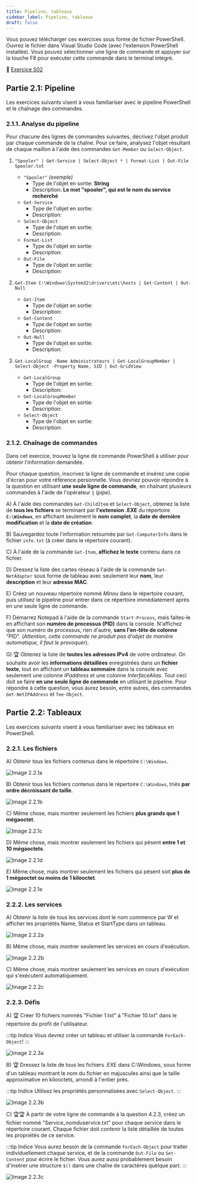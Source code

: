 ```yaml
---
title: Pipeline, tableaux
sidebar_label: Pipeline, tableaux
draft: false
---
```



Vous pouvez télécharger ces exercices sous forme de fichier PowerShell. Ouvrez le fichier dans Visual Studio Code (avec l'extension PowerShell installée). Vous pouvez sélectionner une ligne de commande et appuyer sur la touche F8 pour exécuter cette commande dans le terminal intégré.

📝 [Exercice S02](https://github.com/vcarrier/b63-exercices/tree/main/S02%20-%20Pipeline%20-%20Tableaux%20-%20Strings)


## Partie 2.1: Pipeline

Les exercices suivants visent à vous familiariser avec le pipeline PowerShell et le chaînage des commandes.


### 2.1.1. Analyse du pipeline

Pour chacune des lignes de commandes suivantes, décrivez l'objet produit par chaque commande de la chaîne. Pour ce faire, analysez l'objet résultant de chaque maillon à l'aide des commandes `Get-Member` ou `Select-Object`.

1. `"Spooler" | Get-Service | Select-Object * | Format-List | Out-File Spooler.txt`
    - `"Spooler"` *(exemple)*
        - Type de l'objet en sortie: **String**
        - Description: **Le mot "spooler", qui est le nom du service recherché**
    - `Get-Service`
        - Type de l'objet en sortie: 
        - Description: 
    - `Select-Object`
        - Type de l'objet en sortie: 
        - Description: 
    - `Format-List`
        - Type de l'objet en sortie: 
        - Description: 
    - `Out-File`
        - Type de l'objet en sortie: 
        - Description: 

2. `Get-Item C:\Windows\System32\drivers\etc\hosts | Get-Content | Out-Null`
    - `Get-Item`
        - Type de l'objet en sortie: 
        - Description: 
   - `Get-Content`
        - Type de l'objet en sortie: 
        - Description: 
    - `Out-Null`
        - Type de l'objet en sortie: 
        - Description: 

3. `Get-LocalGroup -Name Administrateurs | Get-LocalGroupMember | Select-Object -Property Name, SID | Out-GridView`
    - `Get-LocalGroup`
        - Type de l'objet en sortie: 
        - Description: 
    - `Get-LocalGroupMember`
        - Type de l'objet en sortie: 
        - Description: 
    - `Select-Object`
        - Type de l'objet en sortie: 
        - Description: 



### 2.1.2. Chaînage de commandes

Dans cet exercice, trouvez la ligne de commande PowerShell à utiliser pour obtenir l'information demandée.

Pour chaque question, inscrivez la ligne de commande et insérez une copie d'écran pour votre référence personnelle. Vous devriez pouvoir répondre à la question en utilisant **une seule ligne de commande**, en chaînant plusieurs commandes à l'aide de l'opérateur **`|`** (*pipe*).

A) À l'aide des commandes `Get-ChildItem` et `Select-Object`, obtenez la liste de **tous les fichiers** se terminant par **l'extension .EXE** du répertoire **`C:\Windows`**, en affichant seulement le **nom complet**, la **date de dernière modification** et la **date de création**.


B) Sauvegardez toute l'information retournée par `Get-ComputerInfo` dans le fichier `info.txt` (à créer dans le répertoire courant).


C) À l'aide de la commande `Get-Item`, **affichez le texte** contenu dans ce fichier.


D) Dressez la liste des cartes réseau à l'aide de la commande `Get-NetAdapter` sous forme de tableau avec seulement leur **nom**, leur **description** et leur **adresse MAC**.


E) Créez un nouveau répertoire nommé *Minou* dans le répertoire courant, puis utilisez le pipeline pour entrer dans ce répertoire immédiatement après en une seule ligne de commande.


F) Démarrez Notepad à l'aide de la commande `Start-Process`, mais faites-le en affichant son **numéro de processus (PID)** dans la console. N'affichez que son numéro de processus, rien d'autre, **sans l'en-tête de colonne** "PID". (*Attention, cette commande ne produit pas d'objet de manière automatique, il faut le provoquer*).


G) 🏆 Obtenez la liste de **toutes les adresses IPv4** de votre ordinateur. On souhaite avoir les **informations détaillées** enregistrées dans un **fichier texte**, tout en affichant un **tableau sommaire** dans la console avec seulement une colonne *IPaddress* et une colonne *InterfaceAlias*. Tout ceci doit se faire **en une seule ligne de commande** en utilisant le pipeline. Pour répondre à cette question, vous aurez besoin, entre autres, des commandes `Get-NetIPAddress` et `Tee-Object`.



## Partie 2.2: Tableaux

Les exercices suivants visent à vous familiariser avec les tableaux en PowerShell.


### 2.2.1. Les fichiers

A) Obtenir tous les fichiers contenus dans le répertoire `C:\Windows`.
   
![Image 2.2.1a](assets/2.2.1a.png)


B) Obtenir tous les fichiers contenus dans le répertoire `C:\Windows`, triés **par ordre décroissant de taille**.

![Image 2.2.1b](assets/2.2.1b.png)


C) Même chose, mais montrer seulement les fichiers **plus grands que 1 mégaoctet**.

![Image 2.2.1c](assets/2.2.1c.png)


D) Même chose, mais montrer seulement les fichiers qui pèsent **entre 1 et 10 mégaoctets**.

![Image 2.2.1d](assets/2.2.1d.png)


E) Même chose, mais montrer seulement les fichiers qui pèsent soit **plus de 1 mégaoctet ou moins de 1 kilooctet**.

![Image 2.2.1e](assets/2.2.1e.png)



### 2.2.2. Les services

A) Obtenir la liste de tous les services dont le nom commence par W et afficher les propriétés Name, Status et StartType dans un tableau.

![Image 2.2.2a](assets/2.2.2a.png)


B) Même chose, mais montrer seulement les services en cours d'exécution.

![Image 2.2.2b](assets/2.2.2b.png)


C) Même chose, mais montrer seulement les services en cours d'exécution qui s'exécutent automatiquement.

![Image 2.2.2c](assets/2.2.2c.png)


### 2.2.3. Défis

A) 🏆 Créer 10 fichiers nommés "Fichier 1.txt" à "Fichier 10.txt" dans le répertoire du profil de l'utilisateur.

:::tip Indice
Vous devrez créer un tableau et utiliser la commande `ForEach-Object`!
:::

![Image 2.2.3a](assets/2.2.3a.png)


B) 🏆 Dressez la liste de tous les fichiers .EXE dans C:\Windows, sous forme d'un tableau montrant le nom du fichier en majuscules ainsi que la taille approximative en kilooctets, arrondi à l'entier près.

:::tip Indice
Utilisez les propriétés personnalisées avec `Select-Object`.
:::

![Image 2.2.3b](assets/2.2.3b.png)


C) 🏆🏆 À partir de votre ligne de commande à la question 4.2.3, créez un fichier nommé "Service_nomduservice.txt" pour chaque service dans le répertoire courant. Chaque fichier doit contenir la liste détaillée de toutes les propriétés de ce service.

:::tip Indice
Vous aurez besoin de la commande `ForEach-Object` pour traiter individuellement chaque service, et de la commande `Out-File` ou `Set-Content` pour écrire le fichier. Vous aurez aussi probablement besoin d'insérer une structure `$()` dans une chaîne de caractères quelque part.
:::

![Image 2.2.3c](assets/2.2.3c.png)



